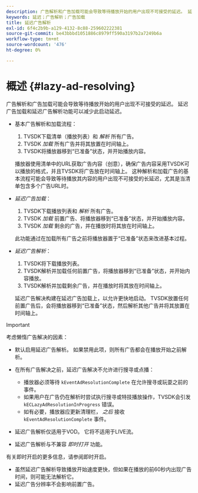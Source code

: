```yaml
---
description: 广告解析和广告加载可能会导致等待播放开始的用户出现不可接受的延迟。 延迟广告加载和延迟广告解析功能可以减少此启动延迟。
keywords: 延迟；广告解析；广告加载
title: 延迟广告解析
exl-id: 6f4c2b9b-a129-4132-8c88-259602222381
source-git-commit: be43bbbd1051886c8979ff590a3197b2a7249b6a
workflow-type: tm+mt
source-wordcount: '476'
ht-degree: 0%

---
```


# 概述 {#lazy-ad-resolving}

广告解析和广告加载可能会导致等待播放开始的用户出现不可接受的延迟。 延迟广告加载和延迟广告解析功能可以减少此启动延迟。

* 基本广告解析和加载流程：

   1. TVSDK下载清单（播放列表）和 *解析* 所有广告。
   1. TVSDK *加载* 所有广告并将其放置在时间轴上。
   1. TVSDK将播放器移到“已准备”状态，并开始播放内容。

   播放器使用清单中的URL获取广告内容（创意），确保广告内容采用TVSDK可以播放的格式，并且TVSDK将广告放在时间轴上。 这种解析和加载广告的基本流程可能会导致等待播放其内容的用户出现不可接受的长延迟，尤其是当清单包含多个广告URL时。

* *延迟广告加载*：

   1. TVSDK下载播放列表和 *解析* 所有广告。
   1. TVSDK *加载* 前置广告、将播放器移到“已准备”状态，并开始播放内容。
   1. TVSDK *加载* 剩余的广告，并在播放时将其放在时间轴上。

   此功能通过在加载所有广告之前将播放器置于“已准备”状态来改进基本过程。

* *延迟广告解析*：

   1. TVSDK将下载播放列表。
   1. TVSDK解析并加载任何前置广告，将播放器移到“已准备”状态，并开始内容播放。
   1. TVSDK解析并加载剩余广告，并在播放时将其放在时间轴上。

   延迟广告解决构建在延迟广告加载上，以允许更快地启动。 TVSDK放置任何前置广告后，会将播放器移到“已准备”状态，然后解析其他广告并将其放置在时间轴上。

>[!IMPORTANT]
>
>考虑懒惰广告解决的因素：
>
>* 默认启用延迟广告解析。 如果禁用此项，则所有广告都会在播放开始之前解析。
>* 在所有广告解决之前，延迟广告解决不允许进行搜寻或点播：
   >
   >    * 播放器必须等待 `kEventAdResolutionComplete` 在允许搜寻或玩耍之前的事件。
   >    * 如果用户在广告仍在解析时尝试执行搜寻或特技播放操作，TVSDK会引发 `kECLazyAdResolutionInProgress` 错误。
   >    * 如有必要，播放器应更新清理栏， *之后* 接收 `kEventAdResolutionComplete` 事件。
>
>* 延迟广告解析仅适用于VOD。 它将不适用于LIVE流。
>* 延迟广告解析与不兼容 *即时打开* 功能。
>
>  有关即时开启的更多信息，请参阅即时开启。
>
>* 虽然延迟广告解析导致播放开始速度更快，但如果在播放的前60秒内出现广告时间，则可能无法解析它。
>* 延迟广告分辨率不会影响前置广告。

